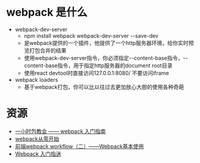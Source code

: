 # webpack 是什么 
*  webpack-dev-server
    *  npm install webpack webpack-dev-server --save-dev
    *  是webpack提供的一个插件，他提供了一个http服务器环境，给你实时预览打包合并的结果
    *  使用webpack-dev-server指令，你必须指定--content-base指令，--content-base指令，用于指定http服务器的document root目录
    *  使用react devtool时直接访问127.0.0.1:8080/ 不要访问iframe
*  webpack loaders
    *  基于webpack打包，你可以比以往过去更加放心大胆的使用各种奇葩


# 资源
*  [一小时包教会 —— webpack 入门指南](http://www.cnblogs.com/vajoy/p/4650467.html)
*  [webpack从零开始](https://my.oschina.net/janpoem/blog/677791)
*  [前端webpack workflow（二）——Webpack基本使用](https://segmentfault.com/a/1190000003985802)
*  [Webpack 入门指迷](https://segmentfault.com/a/1190000002551952)

